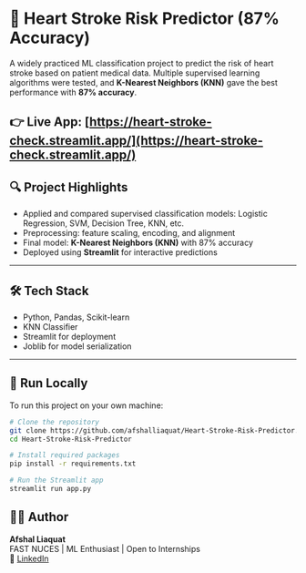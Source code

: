 # 💓 Heart Stroke Risk Predictor (87% Accuracy)

A widely practiced ML classification project to predict the risk of heart stroke based on patient medical data. Multiple supervised learning algorithms were tested, and **K-Nearest Neighbors (KNN)** gave the best performance with **87% accuracy**.

👉 **Live App:** [https://heart-stroke-check.streamlit.app/](https://heart-stroke-check.streamlit.app/)  
---

## 🔍 Project Highlights

- Applied and compared supervised classification models: Logistic Regression, SVM, Decision Tree, KNN, etc.
- Preprocessing: feature scaling, encoding, and alignment
- Final model: **K-Nearest Neighbors (KNN)** with 87% accuracy
- Deployed using **Streamlit** for interactive predictions

---

## 🛠 Tech Stack

- Python, Pandas, Scikit-learn  
- KNN Classifier  
- Streamlit for deployment  
- Joblib for model serialization

---

## 🚀 Run Locally

To run this project on your own machine:

```bash
# Clone the repository
git clone https://github.com/afshalliaquat/Heart-Stroke-Risk-Predictor.git
cd Heart-Stroke-Risk-Predictor

# Install required packages
pip install -r requirements.txt

# Run the Streamlit app
streamlit run app.py
```
<h2>🙋‍♂️ Author</h2>
<p><strong>Afshal Liaquat</strong><br>
FAST NUCES | ML Enthusiast | Open to Internships<br>
🔗 <a href="www.linkedin.com/in/afshal-liaquat-972196205" target="_blank">LinkedIn</a><br>
